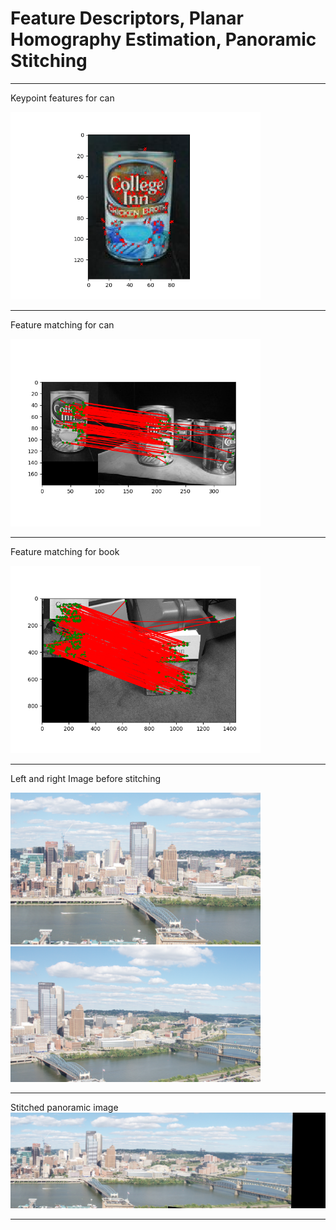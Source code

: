 # Feature Descriptors, Planar Homography Estimation, Panoramic Stitching

-----------------------
Keypoint features for can

<img src="can_features.png" width="400">

-----------------------

Feature matching for can

<img src="can.png" width="400">

-----------------------

Feature matching for book

<img src="book.png" width="400">

-----------------------

Left and right Image before stitching

<img src="incline_L.png" width="400"> <img src="incline_R.png" width="400">

-----------------------

Stitched panoramic image
<img src="stitch.jpg" width="700">


-----------------------